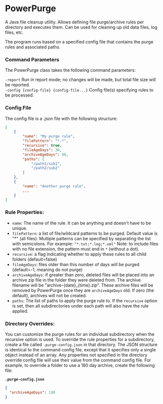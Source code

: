 # PowerPurge
A Java file cleanup utility. Allows defining file purge/archive rules per directory and executes them. Can be used for cleaning up old data files, log files, etc.

The program runs based on a specified config file that contains the purge rules and associated paths.

### Command Parameters
The PowerPurge class takes the following command parameters:

<code>-report</code> Run in report mode; no changes will be made, but total file size will be reported.\
<code>-config {config-file} {config-file...}</code> Config file(s) specifying rules to be processed.

### Config File
The config file is a .json file with the following structure:

```json
[
    {
        "name": "My purge rule",
        "filePattern": "*.*",
        "recursive": true,
        "fileAgeDays": 30,
        "archiveAgeDays": 90,
        "paths": [
            "/path1/sub1",
            "/path2/sub2"
        ]
    },
    {
        "name": "Another purge rule",
        ...
    }
]
```

### Rule Properties:
- <code>name</code>: The name of the rule. It can be anything and doesn't have to be unique.
- <code>filePattern</code>: a list of file/wildcard patterns to be purged. Default value is "\*" (all files). Multiple patterns can be specified by separating the list with semicolons. For example: <code>"\*.txt;\*.log;\*.xml"</code> Note: to include files with no file extension, the pattern must end in <code>*</code> (without a dot).
- <code>recursive</code>: a flag indicating whether to apply these rules to all child folders (default=false)
- <code>fileAgeDays</code>: files older than this number of days will be purged (default=-1, meaning do not purge)
- <code>archiveAgeDays</code>: if greater than zero, deleted files will be placed into an archive zip file in the folder they were deleted from. The archive filename will be "archive-{date}_{time}.zip". These archive files will be removed by PowerPurge once they are <code>archiveAgeDays</code> old. If zero (the default), archives will not be created.
- <code>paths</code>: The list of paths to apply the purge rule to. If the <code>recursive</code> option is set, then all subdirectories under each path will also have the rule applied.

### Directory Overrides:
You can customize the purge rules for an individual subdirectory when the recursive option is used. To override the rule properties for a subdirectory,
create a file called <code>.purge-config.json</code> in that directory. The JSON structure is identical to the command config file, except that it specifies only a single 
object instead of an array. Any properties not specified in the directory override config file will use their value from the command config file. 
For example, to override a folder to use a 180 day archive, create the following file:

**`.purge-config.json`**
```json .purge-config.json
{
  "archiveAgeDays": 180
} 
```

